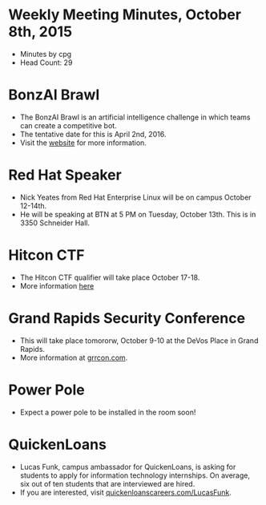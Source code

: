 # Weekly Meeting Minutes, October 8th, 2015

- Minutes by cpg
- Head Count: 29

# BonzAI Brawl

- The BonzAI Brawl is an artificial intelligence challenge in which teams can create a competitive bot.
- The tentative date for this is April 2nd, 2016.
- Visit the [website](http://bonzai.cs.mtu.edu) for more information.

# Red Hat Speaker

- Nick Yeates from Red Hat Enterprise Linux will be on campus October 12-14th.
- He will be speaking at BTN at 5 PM on Tuesday, October 13th. This is in 3350 Schneider Hall.

# Hitcon CTF

- The Hitcon CTF qualifier will take place October 17-18.
- More information [here](http://ctf.hitcon.org)

# Grand Rapids Security Conference

- This will take place tomororw, October 9-10 at the DeVos Place in Grand Rapids.
- More information at [grrcon.com](http://grrcon.com).

# Power Pole

- Expect a power pole to be installed in the room soon!

# QuickenLoans

- Lucas Funk, campus ambassador for QuickenLoans, is asking for students to apply for information technology internships. On average, six out of ten students that are interviewed are hired.
- If you are interested, visit [quickenloanscareers.com/LucasFunk](http://www.quickenloanscareers.com/LucasFunk).
